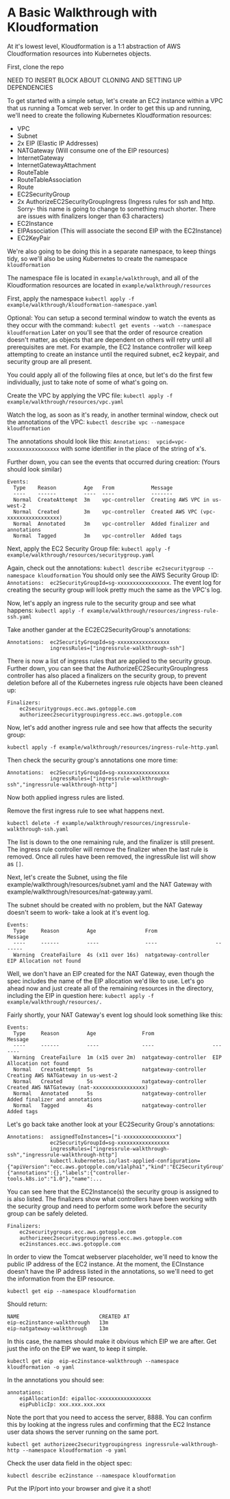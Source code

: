 # A Basic Walkthrough with Kloudformation

At it's lowest level, Kloudformation is a 1:1 abstraction of AWS Cloudformation resources into Kubernetes objects.

First, clone the repo

NEED TO INSERT BLOCK ABOUT CLONING AND SETTING UP DEPENDENCIES


To get started with a simple setup, let's create an EC2 instance within a VPC that us running a Tomcat web server. In order to get this up and running, we'll need to create the following Kubernetes Kloudformation resources:

- VPC
- Subnet
- 2x EIP (Elastic IP Addresses)
- NATGateway (Will consume one of the EIP resources)
- InternetGateway
- InternetGatewayAttachment
- RouteTable
- RouteTableAssociation
- Route
- EC2SecurityGroup
- 2x AuthorizeEC2SecurityGroupIngress (Ingress rules for ssh and http. Sorry- this name is going to change to something much shorter. There are issues with finalizers longer than 63 characters)
- EC2Instance
- EIPAssociation (This will associate the second EIP with the EC2Instance)
- EC2KeyPair

We're also going to be doing this in a separate namespace, to keep things tidy, so we'll also be using Kubernetes to create the namespace `kloudformation`

The namespace file is located in `example/walkthrough`, and all of the Kloudformation resources are located in `example/walkthrough/resources`

First, apply the namespace `kubectl apply -f example/walkthrough/kloudformation-namespace.yaml`

Optional: You can setup a second terminal window to watch the events as they occur with the command: `kubectl get events --watch --namespace kloudformation`  Later on you'll see that the order of resource creation doesn't matter, as objects that are dependent on others will retry until all prerequisites are met. For example, the EC2 Instance controller will keep attempting to create an instance until the required subnet, ec2 keypair, and security group are all present.

You could apply all of the following files at once, but let's do the first few individually, just to take note of some of what's going on.

Create the VPC by applying the VPC file: `kubectl apply -f example/walkthrough/resources/vpc.yaml`

Watch the log, as soon as it's ready, in another terminal window, check out the annotations of the VPC: `kubectl describe vpc --namespace kloudformation`

The annotations should look like this: `Annotations:  vpcid=vpc-xxxxxxxxxxxxxxxxx` with some identifier in the place of the string of x's.

Further down, you can see the events that occurred during creation: (Yours should look similar)
```
Events:
  Type    Reason         Age   From            Message
  ----    ------         ----  ----            -------
  Normal  CreateAttempt  3m    vpc-controller  Creating AWS VPC in us-west-2
  Normal  Created        3m    vpc-controller  Created AWS VPC (vpc-xxxxxxxxxxxxxxxxx)
  Normal  Annotated      3m    vpc-controller  Added finalizer and annotations
  Normal  Tagged         3m    vpc-controller  Added tags
```

Next, apply the EC2 Security Group file: `kubectl apply -f example/walkthrough/resources/securitygroup.yaml`

Again, check out the annotations: `kubectl describe ec2securitygroup --namespace kloudformation` You should only see the AWS Security Group ID: `Annotations:  ec2SecurityGroupId=sg-xxxxxxxxxxxxxxxxx`. The event log for creating the security group will look pretty much the same as the VPC's log.

Now, let's apply an ingress rule to the security group and see what happens: `kubectl apply -f example/walkthrough/resources/ingress-rule-ssh.yaml`

Take another gander at the EC2EC2SecurityGroup's annotations:
```
Annotations:  ec2SecurityGroupId=sg-xxxxxxxxxxxxxxxxx
              ingressRules=["ingressrule-walkthrough-ssh"]
```
There is now a list of ingress rules that are applied to the security group. Further down, you can see that the AuthorizeEC2SecurityGroupIngress controller has also placed a finalizers on the security group, to prevent deletion before all of the Kubernetes ingress rule objects have been cleaned up:
```
Finalizers:
    ec2securitygroups.ecc.aws.gotopple.com
    authorizeec2securitygroupingress.ecc.aws.gotopple.com
```

Now, let's add another ingress rule and see how that affects the security group:

`kubectl apply -f example/walkthrough/resources/ingress-rule-http.yaml`

Then check the security group's annotations one more time:

```
Annotations:  ec2SecurityGroupId=sg-xxxxxxxxxxxxxxxxx
              ingressRules=["ingressrule-walkthrough-ssh","ingressrule-walkthrough-http"]
```

Now both applied ingress rules are listed.

Remove the first ingress rule to see what happens next.

`kubectl delete -f example/walkthrough/resources/ingressrule-walkthrough-ssh.yaml`

The list is down to the one remaining rule, and the finalizer is still present. The ingress rule controller will remove the finalizer when the last rule is removed. Once all rules have been removed, the ingressRule list will show as `[]`.

Next, let's create the Subnet, using the file example/walkthrough/resources/subnet.yaml and the NAT Gateway with example/walkthrough/resources/nat-gateway.yaml.

The subnet should be created with no problem, but the NAT Gateway doesn't seem to work- take a look at it's event log.

```
Events:
  Type     Reason         Age                From                   Message
  ----     ------         ----               ----                   -------
  Warning  CreateFailure  4s (x11 over 16s)  natgateway-controller  EIP Allocation not found
```

Well, we don't have an EIP created for the NAT Gateway, even though the spec includes the name of the EIP allocation we'd like to use. Let's go ahead now and just create all of the remaining resources in the directory, including the EIP in question here: `kubectl apply -f example/walkthrough/resources/.`

Fairly shortly, your NAT Gateway's event log should look something like this:

```
Events:
  Type     Reason         Age               From                   Message
  ----     ------         ----              ----                   -------
  Warning  CreateFailure  1m (x15 over 2m)  natgateway-controller  EIP Allocation not found
  Normal   CreateAttempt  5s                natgateway-controller  Creating AWS NATGateway in us-west-2
  Normal   Created        5s                natgateway-controller  Created AWS NATGateway (nat-xxxxxxxxxxxxxxxxx)
  Normal   Annotated      5s                natgateway-controller  Added finalizer and annotations
  Normal   Tagged         4s                natgateway-controller  Added tags
```

Let's go back take another look at your EC2Security Group's annotations:

```
Annotations:  assignedToInstances=["i-xxxxxxxxxxxxxxxxx"]
              ec2SecurityGroupId=sg-xxxxxxxxxxxxxxxxx
              ingressRules=["ingressrule-walkthrough-ssh","ingressrule-walkthrough-http"]
              kubectl.kubernetes.io/last-applied-configuration={"apiVersion":"ecc.aws.gotopple.com/v1alpha1","kind":"EC2SecurityGroup","metadata":{"annotations":{},"labels":{"controller-tools.k8s.io":"1.0"},"name":...
```

You can see here that the EC2Instance(s) the security group is assigned to is also listed. The finalizers show what controllers have been working with the security group and need to perform some work before the security group can be safely deleted.

```
Finalizers:
    ec2securitygroups.ecc.aws.gotopple.com
    authorizeec2securitygroupingress.ecc.aws.gotopple.com
    ec2instances.ecc.aws.gotopple.com
```

In order to view the Tomcat webserver placeholder, we'll need to know the public IP address of the EC2 instance. At the moment, the ECInstance doesn't have the IP address listed in the annotations, so we'll need to get the information from the EIP resource.

`kubectl get eip --namespace kloudformation`

Should return:

```
NAME                          CREATED AT
eip-ec2instance-walkthrough   13m
eip-natgateway-walkthrough    13m
```

In this case, the names should make it obvious which EIP we are after. Get just the info on the EIP we want, to keep it simple.

`kubectl get eip  eip-ec2instance-walkthrough --namespace kloudformation -o yaml`

In the annotations you should see:

```
annotations:
    eipAllocationId: eipalloc-xxxxxxxxxxxxxxxxx
    eipPublicIp: xxx.xxx.xxx.xxx
```

Note the port that you need to access the server, 8888. You can confirm this by looking at the ingress rules and confirming that the EC2 Instance user data shows the server running on the same port.

`kubectl get authorizeec2securitygroupingress ingressrule-walkthrough-http --namespace kloudformation -o yaml`

Check the user data field in the object spec:

`kubectl describe ec2instance --namespace kloudformation`

Put the IP/port into your browser and give it a shot!
